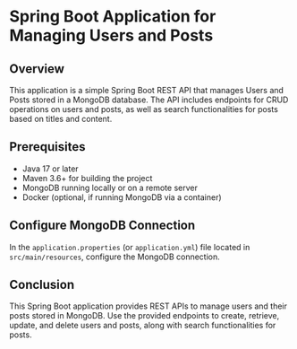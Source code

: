 # Spring Boot Application for Managing Users and Posts

## Overview
This application is a simple Spring Boot REST API that manages Users and Posts stored in a MongoDB database. The API includes endpoints for CRUD operations on users and posts, as well as search functionalities for posts based on titles and content.

## Prerequisites
- Java 17 or later
- Maven 3.6+ for building the project
- MongoDB running locally or on a remote server
- Docker (optional, if running MongoDB via a container)

## Configure MongoDB Connection
In the `application.properties` (or `application.yml`) file located in `src/main/resources`, configure the MongoDB connection.

## Conclusion
This Spring Boot application provides REST APIs to manage users and their posts stored in MongoDB. Use the provided endpoints to create, retrieve, update, and delete users and posts, along with search functionalities for posts.